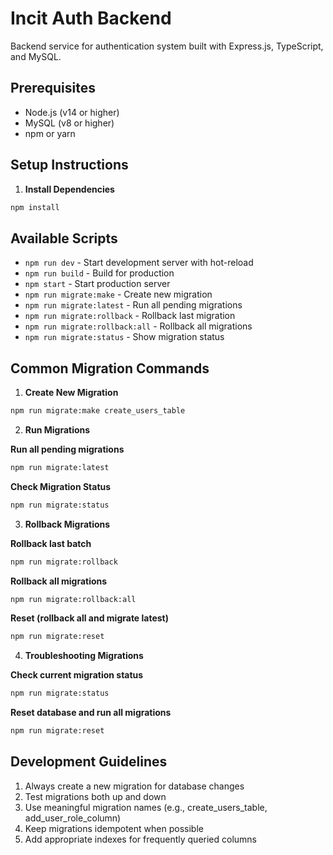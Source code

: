 # Incit Auth Backend

Backend service for authentication system built with Express.js, TypeScript, and MySQL.

## Prerequisites

- Node.js (v14 or higher)
- MySQL (v8 or higher)
- npm or yarn

## Setup Instructions

1. **Install Dependencies**

```bash
npm install
```

## Available Scripts

- `npm run dev` - Start development server with hot-reload
- `npm run build` - Build for production
- `npm start` - Start production server
- `npm run migrate:make` - Create new migration
- `npm run migrate:latest` - Run all pending migrations
- `npm run migrate:rollback` - Rollback last migration
- `npm run migrate:rollback:all` - Rollback all migrations
- `npm run migrate:status` - Show migration status

## Common Migration Commands

1. **Create New Migration**

```bash
npm run migrate:make create_users_table
```

2. **Run Migrations**

**Run all pending migrations**

```bash
npm run migrate:latest
```

**Check Migration Status**

```bash
npm run migrate:status
```

3. **Rollback Migrations**

**Rollback last batch**

```bash
npm run migrate:rollback
```

**Rollback all migrations**

```bash
npm run migrate:rollback:all
```

**Reset (rollback all and migrate latest)**

```bash
npm run migrate:reset
```

4. **Troubleshooting Migrations**

**Check current migration status**

```bash
npm run migrate:status
```

**Reset database and run all migrations**

```bash
npm run migrate:reset
```


## Development Guidelines

1. Always create a new migration for database changes
2. Test migrations both up and down
3. Use meaningful migration names (e.g., create_users_table, add_user_role_column)
4. Keep migrations idempotent when possible
5. Add appropriate indexes for frequently queried columns